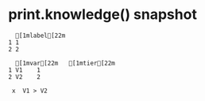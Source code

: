 # print.knowledge() snapshot

    
      [1mlabel[22m
    1 1    
    2 2    
    
      [1mvar[22m   [1mtier[22m 
    1 V1    1    
    2 V2    2    
    
     x  V1 > V2
    

